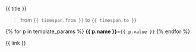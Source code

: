 {{ title }}

> from `{{ timespan.from }}` to `{{ timespan.to }}`

{% for p in template_params %} **{{ p.name }}**=`{{ p.value }}` {% endfor %}

{{ link }}
